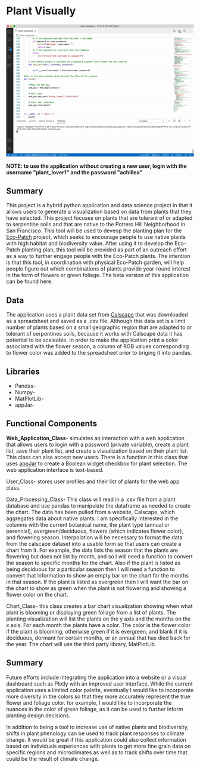 # Plant Visually

![Plant Visually Demo](plant_visually.gif)

**NOTE: to use the application without creating a new user, login with the username "plant_lover1" and the password "achillea"**

## Summary

This project is a hybrid python application and data science project in that it allows users to generate a visualization based on data from plants that they have selected. This project focuses on plants that are tolerant of or adapted to serpentine soils and that are native to the Potrero Hill Neighborhood in San Francisco. This tool will be used to deveop the planting plan for the [Eco-Patch](https://www.greenbenefit.org/project-blog/2020/7/10/7h2nn73s0ae13hhxm61nwnjdnvkkls) project, which seeks to encourage people to use native plants with high habitat and biodiversity value. After using it to develop the Eco-Patch planting plan, this tool will be provided as part of an outreach effort as a way to further engage people with the Eco-Patch plants. The intention is that this tool, in coordination with physical Eco-Patch garden, will help people figure out which combinations of plants provide year-round interest in the form of flowers or green foliage. The beta version of this application can be found here.

## Data 

The application uses a plant data set from [Calscape](https://calscape.org/) that was downloaded as a spreadsheet and saved as a .csv file. Although this data set is a limit number of plants based on a small geographic region that are adapted to or tolerant of serpentines soils, because it works with Calscape data it has potential to be scaleable. In order to make the application print a color associated with the flower season, a column of RGB values corresponding to flower color was added to the spreadsheet prior to briging it into pandas.

## Libraries

* Pandas-
* Numpy-
* MatPlotLib-
* appJar-

## Functional Components

**Web_Application_Class**- simulates an interaction with a web application that allows users to login with a password (private variable), create a plant list, save their plant list, and create a visualization based on their plant list. This class can also accept new users. There is a function in this class that uses [appJar](http://appjar.info/) to create a Boolean widget checkbox for plant selection. The web application interface is text-based.

User_Class- stores user profiles and their list of plants for the web app class.

Data_Processing_Class- This class will read in a .csv file from a plant database and use pandas to manipulate the dataframe as needed to create the chart. The data has been pulled from a website, Calscape, which aggregates data about native plants. I am specifically interested in the columns with the current botanical name, the plant type (annual or perennial), evergreen/deciduous, flowers (which indicates flower color), and flowering season. Interpolation will be necessary to format the data from the calscape dataset into a usable form so that users can create a chart from it. For example, the data lists the season that the plants are flowering but does not list by month, and so I will need a function to convert the season to specific months for the chart. Also if the plant is listed as being deciduous for a particular season then I will need a function to convert that information to show an empty bar on the chart for the months in that season. If the plant is listed as evergreen then I will want the bar on the chart to show as green when the plant is not flowering and showing a flower color on the chart.

Chart_Class- this class creates a bar chart visualization showing when what plant is blooming or displaying green foliage from a list of plants. The planting visualization will list the plants on the y axis and the months on the x axis. For each month the plants have a color. The color is the flower color if the plant is blooming, otherwise green if it is evergreen, and blank if it is deciduous, dormant for certain months, or an annual that has died back for the year. The chart will use the third party library, MatPlotLib. 

## Summary

Future efforts include integrating the application into a website or a visual dashboard such as Plotly with an improved user interface. While the current application uses a limited color palette, eventually I would like to incorporate more diversity in the colors so that they more accurately represent the true flower and foliage color. for example, I would like to incorporate the nuances in the color of green foliage, as it can be used to further inform planting design decisions. 

In addition to being a tool to increase use of native plants and biodiversity, shifts in plant phenology can be used to track plant responses to climate change. It would be great if this application could also collect information based on individuals experiences with plants to get more fine grain data on specific regions and microclimates as well as to track shifts over time that could be the result of climate change.